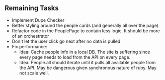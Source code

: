 ## Remaining Tasks
- Implement Dupe Checker
- Better styling around the people cards (and generally all over the page)
- Refactor code in the PeoplePage to contain less logic. It should be more of an orchestrator
- Don't let the user click go next after no data is pulled
- Fix performance:
  - Idea: Cache people info in a local DB. The site is suffering since every page needs to load from the API on every page.
  - Idea: People.all should iterate until it pulls all available people from the API. May be dangerous given synchronous nature of ruby. May not scale well.
